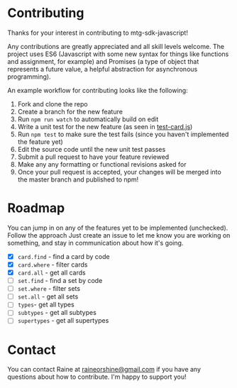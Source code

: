 # Contributing

Thanks for your interest in contributing to mtg-sdk-javascript! 

Any contributions are greatly appreciated and all skill levels welcome. The project uses ES6 (Javascript with some new syntax for things like functions and assignment, for example) and Promises (a type of object that represents a future value, a helpful abstraction for asynchronous programming).

An example workflow for contributing looks like the following:

1. Fork and clone the repo
1. Create a branch for the new feature
1. Run `npm run watch` to automatically build on edit
1. Write a unit test for the new feature (as seen in [test-card.js](https://github.com/MagicTheGathering/mtg-sdk-javascript/blob/master/test-src/test-card.js))
1. Run `npm test` to make sure the test fails (since you haven't implemented the feature yet)
1. Edit the source code until the new unit test passes
1. Submit a pull request to have your feature reviewed
1. Make any any formatting or functional revisions asked for
1. Once your pull request is accepted, your changes will be merged into the master branch and published to npm!

# Roadmap
You can jump in on any of the features yet to be implemented (unchecked). Follow the approach  Just create an issue to let me know you are working on something, and stay in communication about how it's going.

- [x] `card.find` - find a card by code
- [x] `card.where` - filter cards
- [x] `card.all` - get all cards
- [ ] `set.find` - find a set by code
- [ ] `set.where` - filter sets
- [ ] `set.all` - get all sets
- [ ] `types`- get all types
- [ ] `subtypes` - get all subtypes
- [ ] `supertypes` - get all supertypes

# Contact

You can contact Raine at raineorshine@gmail.com if you have any questions about how to contribute. I'm happy to support you!
